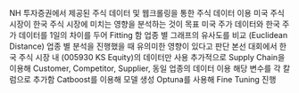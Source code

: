 NH 투자증권에서 제공된 주식 데이터 및 웹크롤링을 통한 주식 데이터 이용
미국 주식 시장이 한국 주식 시장에 미치는 영향을 분석하는 것이 목표
미국 주가 데이터와 한국 주가 데이터를 1일의 차이를 두어 Fitting 함
업종 별 그래프의 유사도를 비교 (Euclidean Distance)
업종 별 분석을 진행했을 때 유의미한 영향이 있다고 판단
본선 대회에서 한국 주식 시장 내 (005930 KS Equity)의 데이터만 사용
추가적으로 Supply Chain을 이용해 Customer, Competitor, Supplier, 동일 업종의 데이터 이용
해당 변수를 각 칼럼으로 추가함
Catboost를 이용해 모델 생성
Optuna를 사용해 Fine Tuning 진행
